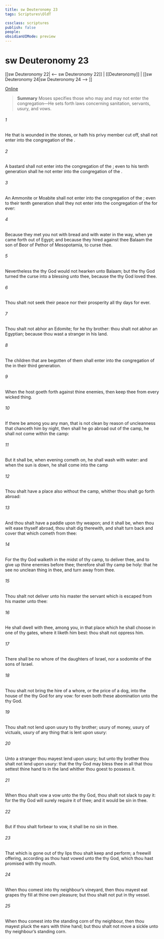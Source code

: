```yaml
---
title: sw Deuteronomy 23
tags: Scriptures\OldT

cssclass: scriptures
publish: false
people:
obsidianUIMode: preview
---
```


# sw Deuteronomy 23
[[sw Deuteronomy 22| <-- sw Deuteronomy 22]] | [[Deuteronomy]] | [[sw Deuteronomy 24|sw Deuteronomy 24 --> ]]

[Online](https://churchofjesuschrist.org/study/scriptures/ot/deut/23?lang=eng)

> __Summary__
Moses specifies those who may and may not enter the congregation—He sets forth laws concerning sanitation, servants, usury, and vows.

###### 1 
He that is wounded in the stones, or hath his privy member cut off, shall not enter into the congregation of the .

###### 2 
A bastard shall not enter into the congregation of the ; even to his tenth generation shall he not enter into the congregation of the .

###### 3 
An Ammonite or Moabite shall not enter into the congregation of the ; even to their tenth generation shall they not enter into the congregation of the  for ever:

###### 4 
Because they met you not with bread and with water in the way, when ye came forth out of Egypt; and because they hired against thee Balaam the son of Beor of Pethor of Mesopotamia, to curse thee.

###### 5 
Nevertheless the  thy God would not hearken unto Balaam; but the  thy God turned the curse into a blessing unto thee, because the  thy God loved thee.

###### 6 
Thou shalt not seek their peace nor their prosperity all thy days for ever.

###### 7 
Thou shalt not abhor an Edomite; for he  thy brother: thou shalt not abhor an Egyptian; because thou wast a stranger in his land.

###### 8 
The children that are begotten of them shall enter into the congregation of the  in their third generation.

###### 9 
When the host goeth forth against thine enemies, then keep thee from every wicked thing.

###### 10 
If there be among you any man, that is not clean by reason of uncleanness that chanceth him by night, then shall he go abroad out of the camp, he shall not come within the camp:

###### 11 
But it shall be, when evening cometh on, he shall wash  with water: and when the sun is down, he shall come into the camp 

###### 12 
Thou shalt have a place also without the camp, whither thou shalt go forth abroad:

###### 13 
And thou shalt have a paddle upon thy weapon; and it shall be, when thou wilt ease thyself abroad, thou shalt dig therewith, and shalt turn back and cover that which cometh from thee:

###### 14 
For the  thy God walketh in the midst of thy camp, to deliver thee, and to give up thine enemies before thee; therefore shall thy camp be holy: that he see no unclean thing in thee, and turn away from thee.

###### 15 
Thou shalt not deliver unto his master the servant which is escaped from his master unto thee:

###### 16 
He shall dwell with thee,  among you, in that place which he shall choose in one of thy gates, where it liketh him best: thou shalt not oppress him.

###### 17 
There shall be no whore of the daughters of Israel, nor a sodomite of the sons of Israel.

###### 18 
Thou shalt not bring the hire of a whore, or the price of a dog, into the house of the  thy God for any vow: for even both these  abomination unto the  thy God.

###### 19 
Thou shalt not lend upon usury to thy brother; usury of money, usury of victuals, usury of any thing that is lent upon usury:

###### 20 
Unto a stranger thou mayest lend upon usury; but unto thy brother thou shalt not lend upon usury: that the  thy God may bless thee in all that thou settest thine hand to in the land whither thou goest to possess it.

###### 21 
When thou shalt vow a vow unto the  thy God, thou shalt not slack to pay it: for the  thy God will surely require it of thee; and it would be sin in thee.

###### 22 
But if thou shalt forbear to vow, it shall be no sin in thee.

###### 23 
That which is gone out of thy lips thou shalt keep and perform;  a freewill offering, according as thou hast vowed unto the  thy God, which thou hast promised with thy mouth.

###### 24 
When thou comest into thy neighbour’s vineyard, then thou mayest eat grapes thy fill at thine own pleasure; but thou shalt not put  in thy vessel.

###### 25 
When thou comest into the standing corn of thy neighbour, then thou mayest pluck the ears with thine hand; but thou shalt not move a sickle unto thy neighbour’s standing corn.

